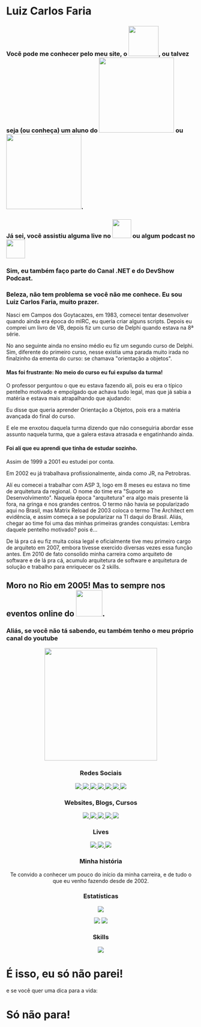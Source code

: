 # Luiz Carlos Faria


### Você pode me conhecer pelo meu site, o <img src="https://res.cloudinary.com/luizcarlosfaria/image/upload/v1543329964/email/logo-grande-chubo.png" width="80">, ou talvez seja (ou conheça) um aluno do <img src="https://cloudnative.net.br/img/logo-retangular-sm.png" width="200"> ou <img src="https://mensageria.net/wp-content/uploads/2021/12/Mensageria-dotnet-logo-B2.png" width="200">. 

### Já sei, você assistiu alguma live no  <img src="https://yt3.ggpht.com/a/AATXAJwWcWCcUbY3OwKSf9_WqQ7PDkp0BNMZXicB1wLP_A=s100-c-k-c0xffffffff-no-rj-mo" width="50"> ou algum podcast no <img src="https://devshow.com.br/wp-content/uploads/2019/02/logo.jpg" width="50">
### Sim, eu também faço parte do Canal .NET e do DevShow Podcast.

### Beleza, não tem problema se você não me conhece. Eu sou Luiz Carlos Faria, muito prazer. 

Nasci em Campos dos Goytacazes, em 1983, comecei tentar desenvolver quando ainda era época do mIRC, eu queria criar alguns scripts. Depois eu comprei um livro de VB, depois fiz um curso de Delphi quando estava na 8ª série. 

No ano seguinte ainda no ensino médio eu fiz um segundo curso de Delphi. Sim, diferente do primeiro curso, nesse existia uma parada muito irada no finalzinho da ementa do curso: se chamava "orientação a objetos". 

#### Mas foi frustrante: No meio do curso eu fui expulso da turma! 

O professor perguntou o que eu estava fazendo ali, pois eu era o típico pentelho motivado e empolgado que achava tudo legal, mas que já sabia a matéria e estava mais atrapalhando que ajudando: 

Eu disse que queria aprender Orientação a Objetos, pois era a matéria avançada do final do curso. 

E ele me enxotou daquela turma dizendo que não conseguiria abordar esse assunto naquela turma, que a galera estava atrasada e engatinhando ainda. 

#### Foi alí que eu aprendi que tinha de estudar sozinho.

Assim de 1999 a 2001 eu estudei por conta.

Em 2002 eu já trabalhava profissionalmente, ainda como JR, na Petrobras. 

Alí eu comecei a trabalhar com ASP 3, logo em 8 meses eu estava no time de arquitetura da regional. O nome do time era "Suporte ao Desenvolvimento". Naquela época "arquitetura" era algo mais presente lá fora, na gringa e nos grandes centros. O termo não havia se popularizado aqui no Brasil, mas Matrix Reload de 2003 coloca o termo The Architect em evidência, e assim começa a se popularizar na TI daqui do Brasil.
Aliás, chegar ao time foi uma das minhas primeiras grandes conquistas: Lembra daquele pentelho motivado? pois é...

De lá pra cá eu fiz muita coisa legal e oficialmente tive meu primeiro cargo de arquiteto em 2007, embora tivesse exercido diversas vezes essa função antes. Em 2010 de fato consolido minha carreira como arquiteto de software e de lá pra cá, acumulo arquitetura de software e arquitetura de solução e trabalho para enriquecer os 2 skills.

## Moro no Rio em 2005! Mas to sempre nos eventos online do <img src="https://gago.io/wp-content/uploads/2019/06/meetup-dotnetsp.png" width="70">.

### Aliás, se você não tá sabendo, eu também tenho o meu próprio canal do youtube 
<p align="center"> 
  <a href="https://www.youtube.com/user/luizcarlosfaria?sub_confirmation=1"><img src="https://gago.io/wp-content/uploads/2020/08/subscribe-curto.gif" width="300"></a>
</p>

<h3 align="center">Redes Sociais</h3>

<p align="center">
  
  <a href="https://instagram.com/luizcarlosfaria" alt="gago.io" target="_blank">
    <img src="https://img.shields.io/badge/-LuizCarlosFaria-E4405F?style=flat-square&logo=instagram&logoColor=white" />
  </a>

  <a href="https://www.youtube.com/luizcarlosfaria" alt="gago.io" target="_blank">
    <img src="https://img.shields.io/badge/-LuizCarlosFaria-FF0000?style=flat-square&logo=youtube&logoColor=white" />
  </a>
 
  <a href="https://facebook.com/gago.io/" alt="gago.io" target="_blank">
    <img src="https://img.shields.io/badge/-gaGO.io-1877F2?style=flat-square&logo=facebook&logoColor=white" />
  </a>
  
   <a href="https://stackshare.io/luizcarlosfaria" alt="gago.io" target="_blank">
    <img src="https://img.shields.io/badge/-StackShare-0690FA?style=flat-square&logo=stackshare&logoColor=white" />
  </a>
  
  <a href="https://www.linkedin.com/in/luizcarlosfaria" alt="LinkedIn" target="_blank">
    <img src="https://img.shields.io/badge/-LinkedIn-0077B5?style=flat-square&logo=Linkedin&logoColor=white" />
  </a>

  <a href="https://github.com/luizcarlosfaria" alt="GitHub" target="_blank">
    <img src="https://img.shields.io/badge/-GitHub-181717?style=flat-square&logo=Github&logoColor=white" />
  </a>
  
  <a href="https://github.com/luizcarlosfaria" alt="Views" target="_blank">
    <img src="https://komarev.com/ghpvc/?username=luizcarlosfaria&color=gray&style=flat-square" />
  </a>
  
  
</p>

<h3 align="center">Websites, Blogs, Cursos</h3>

<p align="center">

  <a href="https://gago.io/" alt="gago.io" target="_blank">
    <img src="https://img.shields.io/badge/-gaGO.io-0F74C7?style=flat-square&logo=wordpress&logoColor=white" />
  </a>
  
  <a href="https://share.gago.io/telegram" alt="gago.io" target="_blank">
    <img src="https://img.shields.io/badge/-gaGO.io%20%23Bastidores-2CA5E0?style=flat-square&logo=telegram&logoColor=white" />
  </a>    
  
  <a href="https://cloudnative.net.br/" alt="gago.io" target="_blank">
    <img src="https://img.shields.io/badge/-Cloud%20Native%20.NET-512BD4?style=flat-square&logo=.net&logoColor=white" />
  </a>  
  
  <a href="https://oragon.io/" alt="oragon.io" target="_blank">
    <img src="https://img.shields.io/badge/-oragon.io-141313?style=flat-square&logo=wordpress&logoColor=white" />
  </a>
  
  <a href="mailto:contato@gago.io" alt="Gmail" target="_blank">
    <img src="https://img.shields.io/badge/-Gmail-D14836?style=flat-square&logo=gmail&logoColor=white" />
  </a>
  
</p>


<h3 align="center">Lives</h3>

<p align="center">

  <a href="https://share.gago.io/instagram-live" alt="gago.io" target="_blank">
    <img src="https://img.shields.io/badge/-Instagram Live-E4405F?style=flat-square&logo=instagram&logoColor=white" />
  </a>

  <a href="https://share.gago.io/youtube-live" alt="gago.io" target="_blank">
    <img src="https://img.shields.io/badge/-Youtube Live-FF0000?style=flat-square&logo=youtube&logoColor=white" />
  </a>
  
  <a href="https://share.gago.io/facebook-live" alt="gago.io" target="_blank">
    <img src="https://img.shields.io/badge/-Facebook Live-ED4242?style=flat-square&logo=facebooklive&logoColor=white" />
  </a>

</p>  


<h3 align="center">Minha história</h3>

<p align="center">
  Te convido a conhecer um pouco do início da minha carreira, e de tudo o que eu venho fazendo desde de 2002.
</p>  


<h3 align="center">Estatísticas</h3>

<p align="center">
  
  <img src="https://github-readme-stats.vercel.app/api?username=luizcarlosfaria" />
  
</p>


<p align="center">

  <img src="https://api.githubtrends.io/user/svg/luizcarlosfaria/repos?time_range=one_year&include_private=True&group=private&loc_metric=changed&theme=classic" />
 
  <img src="https://api.githubtrends.io/user/svg/luizcarlosfaria/langs?time_range=one_year&group=other&loc_metric=changed&theme=classic" />
 
</p>



<h3 align="center">Skills</h3>

 
<p align="center">
  <img src="https://skillicons.dev/icons?i=dotnet,cs,visualstudio,rabbitmq,docker,redis,kubernetes,terraform,ansible,azure,grafana,prometheus,aws,jenkins,nginx,cloudflare,angular,mongodb,nodejs,tailwind,ts" />  
</p>    


# É isso, eu só não parei!

e se você quer uma dica para a vida:

# Só não para!

